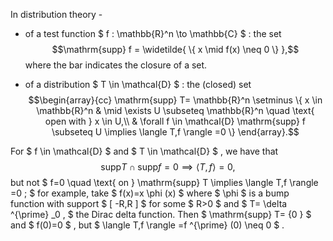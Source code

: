 In distribution theory -

-   of a test function $ f :  \mathbb{R}^n \to  \mathbb{C} $ : the set
    $$\mathrm{supp} f =  \widetilde{ \{ x \mid f(x) \neq 0 \} },$$ where
    the bar indicates the closure of a set.

-   of a distribution $ T \in  \mathcal{D} $ : the (closed) set
    $$\begin{array}{cc} 
       \mathrm{supp} T=  \mathbb{R}^n \setminus  \{ x \in  \mathbb{R}^n &
       \mid \exists U \subseteq  \mathbb{R}^n \quad \text{ open with }  x \in U,\\ 
       & \forall f \in  \mathcal{D}  \mathrm{supp} f \subseteq U \implies \langle T,f \rangle =0 \}
     \end{array}.$$

For $ f \in  \mathcal{D} $ and $ T \in  \mathcal{D} $ , we have that
$$\mathrm{supp} T \cap  \mathrm{supp} f=0 \implies  \langle T,f \rangle =0,$$
but not
$ f=0  \quad \text{ on }  \mathrm{supp} T  \implies  \langle T,f \rangle =0 ; $
for example, take $ f(x)=x \phi (x) $ where $  \phi $ is a bump function
with support $ [ -R,R ] $ for some $ R>0 $ and
$ T= \delta ^{\prime} _0 , $ the Dirac delta function. Then
$  \mathrm{supp} T= \{0 \} $ and $ f(0)=0 $ , but
$  \langle T,f \rangle =f ^{\prime} (0) \neq 0 $ .
